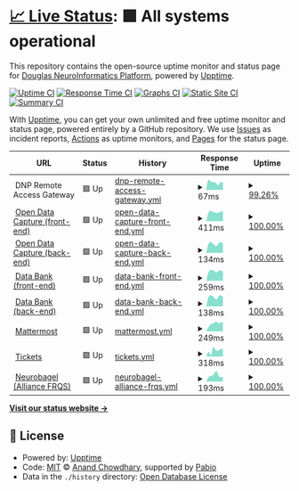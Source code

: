 # [📈 Live Status](https://https://status.douglasneuroinformatics.ca/): <!--live status--> **🟩 All systems operational**

This repository contains the open-source uptime monitor and status page for [Douglas NeuroInformatics Platform](https://douglasneuroinformatics.ca/), powered by [Upptime](https://github.com/upptime/upptime).

[![Uptime CI](https://github.com/DouglasNeuroInformatics/upptime/workflows/Uptime%20CI/badge.svg)](https://github.com/DouglasNeuroInformatics/upptime/actions?query=workflow%3A%22Uptime+CI%22)
[![Response Time CI](https://github.com/DouglasNeuroInformatics/upptime/workflows/Response%20Time%20CI/badge.svg)](https://github.com/DouglasNeuroInformatics/upptime/actions?query=workflow%3A%22Response+Time+CI%22)
[![Graphs CI](https://github.com/DouglasNeuroInformatics/upptime/workflows/Graphs%20CI/badge.svg)](https://github.com/DouglasNeuroInformatics/upptime/actions?query=workflow%3A%22Graphs+CI%22)
[![Static Site CI](https://github.com/DouglasNeuroInformatics/upptime/workflows/Static%20Site%20CI/badge.svg)](https://github.com/DouglasNeuroInformatics/upptime/actions?query=workflow%3A%22Static+Site+CI%22)
[![Summary CI](https://github.com/DouglasNeuroInformatics/upptime/workflows/Summary%20CI/badge.svg)](https://github.com/DouglasNeuroInformatics/upptime/actions?query=workflow%3A%22Summary+CI%22)

With [Upptime](https://upptime.js.org), you can get your own unlimited and free uptime monitor and status page, powered entirely by a GitHub repository. We use [Issues](https://github.com/DouglasNeuroInformatics/upptime/issues) as incident reports, [Actions](https://github.com/DouglasNeuroInformatics/upptime/actions) as uptime monitors, and [Pages](https://https://status.douglasneuroinformatics.ca/) for the status page.

<!--start: status pages-->
<!-- This summary is generated by Upptime (https://github.com/upptime/upptime) -->
<!-- Do not edit this manually, your changes will be overwritten -->
<!-- prettier-ignore -->
| URL | Status | History | Response Time | Uptime |
| --- | ------ | ------- | ------------- | ------ |
| <img alt="" src="https://icons.duckduckgo.com/ip3/null.ico" height="13"> DNP Remote Access Gateway | 🟩 Up | [dnp-remote-access-gateway.yml](https://github.com/DouglasNeuroInformatics/upptime/commits/HEAD/history/dnp-remote-access-gateway.yml) | <details><summary><img alt="Response time graph" src="./graphs/dnp-remote-access-gateway/response-time-week.png" height="20"> 67ms</summary><br><a href="https://status.douglasneuroinformatics.ca/history/dnp-remote-access-gateway"><img alt="Response time 67" src="https://img.shields.io/endpoint?url=https%3A%2F%2Fraw.githubusercontent.com%2FDouglasNeuroInformatics%2Fupptime%2FHEAD%2Fapi%2Fdnp-remote-access-gateway%2Fresponse-time.json"></a><br><a href="https://status.douglasneuroinformatics.ca/history/dnp-remote-access-gateway"><img alt="24-hour response time 65" src="https://img.shields.io/endpoint?url=https%3A%2F%2Fraw.githubusercontent.com%2FDouglasNeuroInformatics%2Fupptime%2FHEAD%2Fapi%2Fdnp-remote-access-gateway%2Fresponse-time-day.json"></a><br><a href="https://status.douglasneuroinformatics.ca/history/dnp-remote-access-gateway"><img alt="7-day response time 67" src="https://img.shields.io/endpoint?url=https%3A%2F%2Fraw.githubusercontent.com%2FDouglasNeuroInformatics%2Fupptime%2FHEAD%2Fapi%2Fdnp-remote-access-gateway%2Fresponse-time-week.json"></a><br><a href="https://status.douglasneuroinformatics.ca/history/dnp-remote-access-gateway"><img alt="30-day response time 67" src="https://img.shields.io/endpoint?url=https%3A%2F%2Fraw.githubusercontent.com%2FDouglasNeuroInformatics%2Fupptime%2FHEAD%2Fapi%2Fdnp-remote-access-gateway%2Fresponse-time-month.json"></a><br><a href="https://status.douglasneuroinformatics.ca/history/dnp-remote-access-gateway"><img alt="1-year response time 67" src="https://img.shields.io/endpoint?url=https%3A%2F%2Fraw.githubusercontent.com%2FDouglasNeuroInformatics%2Fupptime%2FHEAD%2Fapi%2Fdnp-remote-access-gateway%2Fresponse-time-year.json"></a></details> | <details><summary><a href="https://status.douglasneuroinformatics.ca/history/dnp-remote-access-gateway">99.26%</a></summary><a href="https://status.douglasneuroinformatics.ca/history/dnp-remote-access-gateway"><img alt="All-time uptime 99.26%" src="https://img.shields.io/endpoint?url=https%3A%2F%2Fraw.githubusercontent.com%2FDouglasNeuroInformatics%2Fupptime%2FHEAD%2Fapi%2Fdnp-remote-access-gateway%2Fuptime.json"></a><br><a href="https://status.douglasneuroinformatics.ca/history/dnp-remote-access-gateway"><img alt="24-hour uptime 100.00%" src="https://img.shields.io/endpoint?url=https%3A%2F%2Fraw.githubusercontent.com%2FDouglasNeuroInformatics%2Fupptime%2FHEAD%2Fapi%2Fdnp-remote-access-gateway%2Fuptime-day.json"></a><br><a href="https://status.douglasneuroinformatics.ca/history/dnp-remote-access-gateway"><img alt="7-day uptime 99.26%" src="https://img.shields.io/endpoint?url=https%3A%2F%2Fraw.githubusercontent.com%2FDouglasNeuroInformatics%2Fupptime%2FHEAD%2Fapi%2Fdnp-remote-access-gateway%2Fuptime-week.json"></a><br><a href="https://status.douglasneuroinformatics.ca/history/dnp-remote-access-gateway"><img alt="30-day uptime 99.26%" src="https://img.shields.io/endpoint?url=https%3A%2F%2Fraw.githubusercontent.com%2FDouglasNeuroInformatics%2Fupptime%2FHEAD%2Fapi%2Fdnp-remote-access-gateway%2Fuptime-month.json"></a><br><a href="https://status.douglasneuroinformatics.ca/history/dnp-remote-access-gateway"><img alt="1-year uptime 99.26%" src="https://img.shields.io/endpoint?url=https%3A%2F%2Fraw.githubusercontent.com%2FDouglasNeuroInformatics%2Fupptime%2FHEAD%2Fapi%2Fdnp-remote-access-gateway%2Fuptime-year.json"></a></details>
| <img alt="" src="https://icons.duckduckgo.com/ip3/demo.opendatacapture.org.ico" height="13"> [Open Data Capture (front-end)](https://demo.opendatacapture.org/auth/login) | 🟩 Up | [open-data-capture-front-end.yml](https://github.com/DouglasNeuroInformatics/upptime/commits/HEAD/history/open-data-capture-front-end.yml) | <details><summary><img alt="Response time graph" src="./graphs/open-data-capture-front-end/response-time-week.png" height="20"> 411ms</summary><br><a href="https://status.douglasneuroinformatics.ca/history/open-data-capture-front-end"><img alt="Response time 411" src="https://img.shields.io/endpoint?url=https%3A%2F%2Fraw.githubusercontent.com%2FDouglasNeuroInformatics%2Fupptime%2FHEAD%2Fapi%2Fopen-data-capture-front-end%2Fresponse-time.json"></a><br><a href="https://status.douglasneuroinformatics.ca/history/open-data-capture-front-end"><img alt="24-hour response time 454" src="https://img.shields.io/endpoint?url=https%3A%2F%2Fraw.githubusercontent.com%2FDouglasNeuroInformatics%2Fupptime%2FHEAD%2Fapi%2Fopen-data-capture-front-end%2Fresponse-time-day.json"></a><br><a href="https://status.douglasneuroinformatics.ca/history/open-data-capture-front-end"><img alt="7-day response time 411" src="https://img.shields.io/endpoint?url=https%3A%2F%2Fraw.githubusercontent.com%2FDouglasNeuroInformatics%2Fupptime%2FHEAD%2Fapi%2Fopen-data-capture-front-end%2Fresponse-time-week.json"></a><br><a href="https://status.douglasneuroinformatics.ca/history/open-data-capture-front-end"><img alt="30-day response time 411" src="https://img.shields.io/endpoint?url=https%3A%2F%2Fraw.githubusercontent.com%2FDouglasNeuroInformatics%2Fupptime%2FHEAD%2Fapi%2Fopen-data-capture-front-end%2Fresponse-time-month.json"></a><br><a href="https://status.douglasneuroinformatics.ca/history/open-data-capture-front-end"><img alt="1-year response time 411" src="https://img.shields.io/endpoint?url=https%3A%2F%2Fraw.githubusercontent.com%2FDouglasNeuroInformatics%2Fupptime%2FHEAD%2Fapi%2Fopen-data-capture-front-end%2Fresponse-time-year.json"></a></details> | <details><summary><a href="https://status.douglasneuroinformatics.ca/history/open-data-capture-front-end">100.00%</a></summary><a href="https://status.douglasneuroinformatics.ca/history/open-data-capture-front-end"><img alt="All-time uptime 100.00%" src="https://img.shields.io/endpoint?url=https%3A%2F%2Fraw.githubusercontent.com%2FDouglasNeuroInformatics%2Fupptime%2FHEAD%2Fapi%2Fopen-data-capture-front-end%2Fuptime.json"></a><br><a href="https://status.douglasneuroinformatics.ca/history/open-data-capture-front-end"><img alt="24-hour uptime 100.00%" src="https://img.shields.io/endpoint?url=https%3A%2F%2Fraw.githubusercontent.com%2FDouglasNeuroInformatics%2Fupptime%2FHEAD%2Fapi%2Fopen-data-capture-front-end%2Fuptime-day.json"></a><br><a href="https://status.douglasneuroinformatics.ca/history/open-data-capture-front-end"><img alt="7-day uptime 100.00%" src="https://img.shields.io/endpoint?url=https%3A%2F%2Fraw.githubusercontent.com%2FDouglasNeuroInformatics%2Fupptime%2FHEAD%2Fapi%2Fopen-data-capture-front-end%2Fuptime-week.json"></a><br><a href="https://status.douglasneuroinformatics.ca/history/open-data-capture-front-end"><img alt="30-day uptime 100.00%" src="https://img.shields.io/endpoint?url=https%3A%2F%2Fraw.githubusercontent.com%2FDouglasNeuroInformatics%2Fupptime%2FHEAD%2Fapi%2Fopen-data-capture-front-end%2Fuptime-month.json"></a><br><a href="https://status.douglasneuroinformatics.ca/history/open-data-capture-front-end"><img alt="1-year uptime 100.00%" src="https://img.shields.io/endpoint?url=https%3A%2F%2Fraw.githubusercontent.com%2FDouglasNeuroInformatics%2Fupptime%2FHEAD%2Fapi%2Fopen-data-capture-front-end%2Fuptime-year.json"></a></details>
| <img alt="" src="https://icons.duckduckgo.com/ip3/demo.opendatacapture.org.ico" height="13"> [Open Data Capture (back-end)](https://demo.opendatacapture.org/api) | 🟩 Up | [open-data-capture-back-end.yml](https://github.com/DouglasNeuroInformatics/upptime/commits/HEAD/history/open-data-capture-back-end.yml) | <details><summary><img alt="Response time graph" src="./graphs/open-data-capture-back-end/response-time-week.png" height="20"> 134ms</summary><br><a href="https://status.douglasneuroinformatics.ca/history/open-data-capture-back-end"><img alt="Response time 134" src="https://img.shields.io/endpoint?url=https%3A%2F%2Fraw.githubusercontent.com%2FDouglasNeuroInformatics%2Fupptime%2FHEAD%2Fapi%2Fopen-data-capture-back-end%2Fresponse-time.json"></a><br><a href="https://status.douglasneuroinformatics.ca/history/open-data-capture-back-end"><img alt="24-hour response time 140" src="https://img.shields.io/endpoint?url=https%3A%2F%2Fraw.githubusercontent.com%2FDouglasNeuroInformatics%2Fupptime%2FHEAD%2Fapi%2Fopen-data-capture-back-end%2Fresponse-time-day.json"></a><br><a href="https://status.douglasneuroinformatics.ca/history/open-data-capture-back-end"><img alt="7-day response time 134" src="https://img.shields.io/endpoint?url=https%3A%2F%2Fraw.githubusercontent.com%2FDouglasNeuroInformatics%2Fupptime%2FHEAD%2Fapi%2Fopen-data-capture-back-end%2Fresponse-time-week.json"></a><br><a href="https://status.douglasneuroinformatics.ca/history/open-data-capture-back-end"><img alt="30-day response time 134" src="https://img.shields.io/endpoint?url=https%3A%2F%2Fraw.githubusercontent.com%2FDouglasNeuroInformatics%2Fupptime%2FHEAD%2Fapi%2Fopen-data-capture-back-end%2Fresponse-time-month.json"></a><br><a href="https://status.douglasneuroinformatics.ca/history/open-data-capture-back-end"><img alt="1-year response time 134" src="https://img.shields.io/endpoint?url=https%3A%2F%2Fraw.githubusercontent.com%2FDouglasNeuroInformatics%2Fupptime%2FHEAD%2Fapi%2Fopen-data-capture-back-end%2Fresponse-time-year.json"></a></details> | <details><summary><a href="https://status.douglasneuroinformatics.ca/history/open-data-capture-back-end">100.00%</a></summary><a href="https://status.douglasneuroinformatics.ca/history/open-data-capture-back-end"><img alt="All-time uptime 100.00%" src="https://img.shields.io/endpoint?url=https%3A%2F%2Fraw.githubusercontent.com%2FDouglasNeuroInformatics%2Fupptime%2FHEAD%2Fapi%2Fopen-data-capture-back-end%2Fuptime.json"></a><br><a href="https://status.douglasneuroinformatics.ca/history/open-data-capture-back-end"><img alt="24-hour uptime 100.00%" src="https://img.shields.io/endpoint?url=https%3A%2F%2Fraw.githubusercontent.com%2FDouglasNeuroInformatics%2Fupptime%2FHEAD%2Fapi%2Fopen-data-capture-back-end%2Fuptime-day.json"></a><br><a href="https://status.douglasneuroinformatics.ca/history/open-data-capture-back-end"><img alt="7-day uptime 100.00%" src="https://img.shields.io/endpoint?url=https%3A%2F%2Fraw.githubusercontent.com%2FDouglasNeuroInformatics%2Fupptime%2FHEAD%2Fapi%2Fopen-data-capture-back-end%2Fuptime-week.json"></a><br><a href="https://status.douglasneuroinformatics.ca/history/open-data-capture-back-end"><img alt="30-day uptime 100.00%" src="https://img.shields.io/endpoint?url=https%3A%2F%2Fraw.githubusercontent.com%2FDouglasNeuroInformatics%2Fupptime%2FHEAD%2Fapi%2Fopen-data-capture-back-end%2Fuptime-month.json"></a><br><a href="https://status.douglasneuroinformatics.ca/history/open-data-capture-back-end"><img alt="1-year uptime 100.00%" src="https://img.shields.io/endpoint?url=https%3A%2F%2Fraw.githubusercontent.com%2FDouglasNeuroInformatics%2Fupptime%2FHEAD%2Fapi%2Fopen-data-capture-back-end%2Fuptime-year.json"></a></details>
| <img alt="" src="https://icons.duckduckgo.com/ip3/databank.douglasneuroinformatics.ca.ico" height="13"> [Data Bank (front-end)](https://databank.douglasneuroinformatics.ca/auth/login) | 🟩 Up | [data-bank-front-end.yml](https://github.com/DouglasNeuroInformatics/upptime/commits/HEAD/history/data-bank-front-end.yml) | <details><summary><img alt="Response time graph" src="./graphs/data-bank-front-end/response-time-week.png" height="20"> 259ms</summary><br><a href="https://status.douglasneuroinformatics.ca/history/data-bank-front-end"><img alt="Response time 259" src="https://img.shields.io/endpoint?url=https%3A%2F%2Fraw.githubusercontent.com%2FDouglasNeuroInformatics%2Fupptime%2FHEAD%2Fapi%2Fdata-bank-front-end%2Fresponse-time.json"></a><br><a href="https://status.douglasneuroinformatics.ca/history/data-bank-front-end"><img alt="24-hour response time 248" src="https://img.shields.io/endpoint?url=https%3A%2F%2Fraw.githubusercontent.com%2FDouglasNeuroInformatics%2Fupptime%2FHEAD%2Fapi%2Fdata-bank-front-end%2Fresponse-time-day.json"></a><br><a href="https://status.douglasneuroinformatics.ca/history/data-bank-front-end"><img alt="7-day response time 259" src="https://img.shields.io/endpoint?url=https%3A%2F%2Fraw.githubusercontent.com%2FDouglasNeuroInformatics%2Fupptime%2FHEAD%2Fapi%2Fdata-bank-front-end%2Fresponse-time-week.json"></a><br><a href="https://status.douglasneuroinformatics.ca/history/data-bank-front-end"><img alt="30-day response time 259" src="https://img.shields.io/endpoint?url=https%3A%2F%2Fraw.githubusercontent.com%2FDouglasNeuroInformatics%2Fupptime%2FHEAD%2Fapi%2Fdata-bank-front-end%2Fresponse-time-month.json"></a><br><a href="https://status.douglasneuroinformatics.ca/history/data-bank-front-end"><img alt="1-year response time 259" src="https://img.shields.io/endpoint?url=https%3A%2F%2Fraw.githubusercontent.com%2FDouglasNeuroInformatics%2Fupptime%2FHEAD%2Fapi%2Fdata-bank-front-end%2Fresponse-time-year.json"></a></details> | <details><summary><a href="https://status.douglasneuroinformatics.ca/history/data-bank-front-end">100.00%</a></summary><a href="https://status.douglasneuroinformatics.ca/history/data-bank-front-end"><img alt="All-time uptime 100.00%" src="https://img.shields.io/endpoint?url=https%3A%2F%2Fraw.githubusercontent.com%2FDouglasNeuroInformatics%2Fupptime%2FHEAD%2Fapi%2Fdata-bank-front-end%2Fuptime.json"></a><br><a href="https://status.douglasneuroinformatics.ca/history/data-bank-front-end"><img alt="24-hour uptime 100.00%" src="https://img.shields.io/endpoint?url=https%3A%2F%2Fraw.githubusercontent.com%2FDouglasNeuroInformatics%2Fupptime%2FHEAD%2Fapi%2Fdata-bank-front-end%2Fuptime-day.json"></a><br><a href="https://status.douglasneuroinformatics.ca/history/data-bank-front-end"><img alt="7-day uptime 100.00%" src="https://img.shields.io/endpoint?url=https%3A%2F%2Fraw.githubusercontent.com%2FDouglasNeuroInformatics%2Fupptime%2FHEAD%2Fapi%2Fdata-bank-front-end%2Fuptime-week.json"></a><br><a href="https://status.douglasneuroinformatics.ca/history/data-bank-front-end"><img alt="30-day uptime 100.00%" src="https://img.shields.io/endpoint?url=https%3A%2F%2Fraw.githubusercontent.com%2FDouglasNeuroInformatics%2Fupptime%2FHEAD%2Fapi%2Fdata-bank-front-end%2Fuptime-month.json"></a><br><a href="https://status.douglasneuroinformatics.ca/history/data-bank-front-end"><img alt="1-year uptime 100.00%" src="https://img.shields.io/endpoint?url=https%3A%2F%2Fraw.githubusercontent.com%2FDouglasNeuroInformatics%2Fupptime%2FHEAD%2Fapi%2Fdata-bank-front-end%2Fuptime-year.json"></a></details>
| <img alt="" src="https://icons.duckduckgo.com/ip3/databank.douglasneuroinformatics.ca.ico" height="13"> [Data Bank (back-end)](https://databank.douglasneuroinformatics.ca/api) | 🟩 Up | [data-bank-back-end.yml](https://github.com/DouglasNeuroInformatics/upptime/commits/HEAD/history/data-bank-back-end.yml) | <details><summary><img alt="Response time graph" src="./graphs/data-bank-back-end/response-time-week.png" height="20"> 138ms</summary><br><a href="https://status.douglasneuroinformatics.ca/history/data-bank-back-end"><img alt="Response time 138" src="https://img.shields.io/endpoint?url=https%3A%2F%2Fraw.githubusercontent.com%2FDouglasNeuroInformatics%2Fupptime%2FHEAD%2Fapi%2Fdata-bank-back-end%2Fresponse-time.json"></a><br><a href="https://status.douglasneuroinformatics.ca/history/data-bank-back-end"><img alt="24-hour response time 142" src="https://img.shields.io/endpoint?url=https%3A%2F%2Fraw.githubusercontent.com%2FDouglasNeuroInformatics%2Fupptime%2FHEAD%2Fapi%2Fdata-bank-back-end%2Fresponse-time-day.json"></a><br><a href="https://status.douglasneuroinformatics.ca/history/data-bank-back-end"><img alt="7-day response time 138" src="https://img.shields.io/endpoint?url=https%3A%2F%2Fraw.githubusercontent.com%2FDouglasNeuroInformatics%2Fupptime%2FHEAD%2Fapi%2Fdata-bank-back-end%2Fresponse-time-week.json"></a><br><a href="https://status.douglasneuroinformatics.ca/history/data-bank-back-end"><img alt="30-day response time 138" src="https://img.shields.io/endpoint?url=https%3A%2F%2Fraw.githubusercontent.com%2FDouglasNeuroInformatics%2Fupptime%2FHEAD%2Fapi%2Fdata-bank-back-end%2Fresponse-time-month.json"></a><br><a href="https://status.douglasneuroinformatics.ca/history/data-bank-back-end"><img alt="1-year response time 138" src="https://img.shields.io/endpoint?url=https%3A%2F%2Fraw.githubusercontent.com%2FDouglasNeuroInformatics%2Fupptime%2FHEAD%2Fapi%2Fdata-bank-back-end%2Fresponse-time-year.json"></a></details> | <details><summary><a href="https://status.douglasneuroinformatics.ca/history/data-bank-back-end">100.00%</a></summary><a href="https://status.douglasneuroinformatics.ca/history/data-bank-back-end"><img alt="All-time uptime 100.00%" src="https://img.shields.io/endpoint?url=https%3A%2F%2Fraw.githubusercontent.com%2FDouglasNeuroInformatics%2Fupptime%2FHEAD%2Fapi%2Fdata-bank-back-end%2Fuptime.json"></a><br><a href="https://status.douglasneuroinformatics.ca/history/data-bank-back-end"><img alt="24-hour uptime 100.00%" src="https://img.shields.io/endpoint?url=https%3A%2F%2Fraw.githubusercontent.com%2FDouglasNeuroInformatics%2Fupptime%2FHEAD%2Fapi%2Fdata-bank-back-end%2Fuptime-day.json"></a><br><a href="https://status.douglasneuroinformatics.ca/history/data-bank-back-end"><img alt="7-day uptime 100.00%" src="https://img.shields.io/endpoint?url=https%3A%2F%2Fraw.githubusercontent.com%2FDouglasNeuroInformatics%2Fupptime%2FHEAD%2Fapi%2Fdata-bank-back-end%2Fuptime-week.json"></a><br><a href="https://status.douglasneuroinformatics.ca/history/data-bank-back-end"><img alt="30-day uptime 100.00%" src="https://img.shields.io/endpoint?url=https%3A%2F%2Fraw.githubusercontent.com%2FDouglasNeuroInformatics%2Fupptime%2FHEAD%2Fapi%2Fdata-bank-back-end%2Fuptime-month.json"></a><br><a href="https://status.douglasneuroinformatics.ca/history/data-bank-back-end"><img alt="1-year uptime 100.00%" src="https://img.shields.io/endpoint?url=https%3A%2F%2Fraw.githubusercontent.com%2FDouglasNeuroInformatics%2Fupptime%2FHEAD%2Fapi%2Fdata-bank-back-end%2Fuptime-year.json"></a></details>
| <img alt="" src="https://icons.duckduckgo.com/ip3/chat.douglasneuroinformatics.ca.ico" height="13"> [Mattermost](https://chat.douglasneuroinformatics.ca) | 🟩 Up | [mattermost.yml](https://github.com/DouglasNeuroInformatics/upptime/commits/HEAD/history/mattermost.yml) | <details><summary><img alt="Response time graph" src="./graphs/mattermost/response-time-week.png" height="20"> 249ms</summary><br><a href="https://status.douglasneuroinformatics.ca/history/mattermost"><img alt="Response time 249" src="https://img.shields.io/endpoint?url=https%3A%2F%2Fraw.githubusercontent.com%2FDouglasNeuroInformatics%2Fupptime%2FHEAD%2Fapi%2Fmattermost%2Fresponse-time.json"></a><br><a href="https://status.douglasneuroinformatics.ca/history/mattermost"><img alt="24-hour response time 296" src="https://img.shields.io/endpoint?url=https%3A%2F%2Fraw.githubusercontent.com%2FDouglasNeuroInformatics%2Fupptime%2FHEAD%2Fapi%2Fmattermost%2Fresponse-time-day.json"></a><br><a href="https://status.douglasneuroinformatics.ca/history/mattermost"><img alt="7-day response time 249" src="https://img.shields.io/endpoint?url=https%3A%2F%2Fraw.githubusercontent.com%2FDouglasNeuroInformatics%2Fupptime%2FHEAD%2Fapi%2Fmattermost%2Fresponse-time-week.json"></a><br><a href="https://status.douglasneuroinformatics.ca/history/mattermost"><img alt="30-day response time 249" src="https://img.shields.io/endpoint?url=https%3A%2F%2Fraw.githubusercontent.com%2FDouglasNeuroInformatics%2Fupptime%2FHEAD%2Fapi%2Fmattermost%2Fresponse-time-month.json"></a><br><a href="https://status.douglasneuroinformatics.ca/history/mattermost"><img alt="1-year response time 249" src="https://img.shields.io/endpoint?url=https%3A%2F%2Fraw.githubusercontent.com%2FDouglasNeuroInformatics%2Fupptime%2FHEAD%2Fapi%2Fmattermost%2Fresponse-time-year.json"></a></details> | <details><summary><a href="https://status.douglasneuroinformatics.ca/history/mattermost">100.00%</a></summary><a href="https://status.douglasneuroinformatics.ca/history/mattermost"><img alt="All-time uptime 100.00%" src="https://img.shields.io/endpoint?url=https%3A%2F%2Fraw.githubusercontent.com%2FDouglasNeuroInformatics%2Fupptime%2FHEAD%2Fapi%2Fmattermost%2Fuptime.json"></a><br><a href="https://status.douglasneuroinformatics.ca/history/mattermost"><img alt="24-hour uptime 100.00%" src="https://img.shields.io/endpoint?url=https%3A%2F%2Fraw.githubusercontent.com%2FDouglasNeuroInformatics%2Fupptime%2FHEAD%2Fapi%2Fmattermost%2Fuptime-day.json"></a><br><a href="https://status.douglasneuroinformatics.ca/history/mattermost"><img alt="7-day uptime 100.00%" src="https://img.shields.io/endpoint?url=https%3A%2F%2Fraw.githubusercontent.com%2FDouglasNeuroInformatics%2Fupptime%2FHEAD%2Fapi%2Fmattermost%2Fuptime-week.json"></a><br><a href="https://status.douglasneuroinformatics.ca/history/mattermost"><img alt="30-day uptime 100.00%" src="https://img.shields.io/endpoint?url=https%3A%2F%2Fraw.githubusercontent.com%2FDouglasNeuroInformatics%2Fupptime%2FHEAD%2Fapi%2Fmattermost%2Fuptime-month.json"></a><br><a href="https://status.douglasneuroinformatics.ca/history/mattermost"><img alt="1-year uptime 100.00%" src="https://img.shields.io/endpoint?url=https%3A%2F%2Fraw.githubusercontent.com%2FDouglasNeuroInformatics%2Fupptime%2FHEAD%2Fapi%2Fmattermost%2Fuptime-year.json"></a></details>
| <img alt="" src="https://icons.duckduckgo.com/ip3/support.douglasneuroinformatics.ca.ico" height="13"> [Tickets](https://support.douglasneuroinformatics.ca) | 🟩 Up | [tickets.yml](https://github.com/DouglasNeuroInformatics/upptime/commits/HEAD/history/tickets.yml) | <details><summary><img alt="Response time graph" src="./graphs/tickets/response-time-week.png" height="20"> 318ms</summary><br><a href="https://status.douglasneuroinformatics.ca/history/tickets"><img alt="Response time 318" src="https://img.shields.io/endpoint?url=https%3A%2F%2Fraw.githubusercontent.com%2FDouglasNeuroInformatics%2Fupptime%2FHEAD%2Fapi%2Ftickets%2Fresponse-time.json"></a><br><a href="https://status.douglasneuroinformatics.ca/history/tickets"><img alt="24-hour response time 378" src="https://img.shields.io/endpoint?url=https%3A%2F%2Fraw.githubusercontent.com%2FDouglasNeuroInformatics%2Fupptime%2FHEAD%2Fapi%2Ftickets%2Fresponse-time-day.json"></a><br><a href="https://status.douglasneuroinformatics.ca/history/tickets"><img alt="7-day response time 318" src="https://img.shields.io/endpoint?url=https%3A%2F%2Fraw.githubusercontent.com%2FDouglasNeuroInformatics%2Fupptime%2FHEAD%2Fapi%2Ftickets%2Fresponse-time-week.json"></a><br><a href="https://status.douglasneuroinformatics.ca/history/tickets"><img alt="30-day response time 318" src="https://img.shields.io/endpoint?url=https%3A%2F%2Fraw.githubusercontent.com%2FDouglasNeuroInformatics%2Fupptime%2FHEAD%2Fapi%2Ftickets%2Fresponse-time-month.json"></a><br><a href="https://status.douglasneuroinformatics.ca/history/tickets"><img alt="1-year response time 318" src="https://img.shields.io/endpoint?url=https%3A%2F%2Fraw.githubusercontent.com%2FDouglasNeuroInformatics%2Fupptime%2FHEAD%2Fapi%2Ftickets%2Fresponse-time-year.json"></a></details> | <details><summary><a href="https://status.douglasneuroinformatics.ca/history/tickets">100.00%</a></summary><a href="https://status.douglasneuroinformatics.ca/history/tickets"><img alt="All-time uptime 100.00%" src="https://img.shields.io/endpoint?url=https%3A%2F%2Fraw.githubusercontent.com%2FDouglasNeuroInformatics%2Fupptime%2FHEAD%2Fapi%2Ftickets%2Fuptime.json"></a><br><a href="https://status.douglasneuroinformatics.ca/history/tickets"><img alt="24-hour uptime 100.00%" src="https://img.shields.io/endpoint?url=https%3A%2F%2Fraw.githubusercontent.com%2FDouglasNeuroInformatics%2Fupptime%2FHEAD%2Fapi%2Ftickets%2Fuptime-day.json"></a><br><a href="https://status.douglasneuroinformatics.ca/history/tickets"><img alt="7-day uptime 100.00%" src="https://img.shields.io/endpoint?url=https%3A%2F%2Fraw.githubusercontent.com%2FDouglasNeuroInformatics%2Fupptime%2FHEAD%2Fapi%2Ftickets%2Fuptime-week.json"></a><br><a href="https://status.douglasneuroinformatics.ca/history/tickets"><img alt="30-day uptime 100.00%" src="https://img.shields.io/endpoint?url=https%3A%2F%2Fraw.githubusercontent.com%2FDouglasNeuroInformatics%2Fupptime%2FHEAD%2Fapi%2Ftickets%2Fuptime-month.json"></a><br><a href="https://status.douglasneuroinformatics.ca/history/tickets"><img alt="1-year uptime 100.00%" src="https://img.shields.io/endpoint?url=https%3A%2F%2Fraw.githubusercontent.com%2FDouglasNeuroInformatics%2Fupptime%2FHEAD%2Fapi%2Ftickets%2Fuptime-year.json"></a></details>
| <img alt="" src="https://icons.duckduckgo.com/ip3/neurobagel-alliancefrqs.douglasneuroinformatics.ca.ico" height="13"> [Neurobagel (Alliance FRQS)](https://neurobagel-alliancefrqs.douglasneuroinformatics.ca) | 🟩 Up | [neurobagel-alliance-frqs.yml](https://github.com/DouglasNeuroInformatics/upptime/commits/HEAD/history/neurobagel-alliance-frqs.yml) | <details><summary><img alt="Response time graph" src="./graphs/neurobagel-alliance-frqs/response-time-week.png" height="20"> 193ms</summary><br><a href="https://status.douglasneuroinformatics.ca/history/neurobagel-alliance-frqs"><img alt="Response time 193" src="https://img.shields.io/endpoint?url=https%3A%2F%2Fraw.githubusercontent.com%2FDouglasNeuroInformatics%2Fupptime%2FHEAD%2Fapi%2Fneurobagel-alliance-frqs%2Fresponse-time.json"></a><br><a href="https://status.douglasneuroinformatics.ca/history/neurobagel-alliance-frqs"><img alt="24-hour response time 139" src="https://img.shields.io/endpoint?url=https%3A%2F%2Fraw.githubusercontent.com%2FDouglasNeuroInformatics%2Fupptime%2FHEAD%2Fapi%2Fneurobagel-alliance-frqs%2Fresponse-time-day.json"></a><br><a href="https://status.douglasneuroinformatics.ca/history/neurobagel-alliance-frqs"><img alt="7-day response time 193" src="https://img.shields.io/endpoint?url=https%3A%2F%2Fraw.githubusercontent.com%2FDouglasNeuroInformatics%2Fupptime%2FHEAD%2Fapi%2Fneurobagel-alliance-frqs%2Fresponse-time-week.json"></a><br><a href="https://status.douglasneuroinformatics.ca/history/neurobagel-alliance-frqs"><img alt="30-day response time 193" src="https://img.shields.io/endpoint?url=https%3A%2F%2Fraw.githubusercontent.com%2FDouglasNeuroInformatics%2Fupptime%2FHEAD%2Fapi%2Fneurobagel-alliance-frqs%2Fresponse-time-month.json"></a><br><a href="https://status.douglasneuroinformatics.ca/history/neurobagel-alliance-frqs"><img alt="1-year response time 193" src="https://img.shields.io/endpoint?url=https%3A%2F%2Fraw.githubusercontent.com%2FDouglasNeuroInformatics%2Fupptime%2FHEAD%2Fapi%2Fneurobagel-alliance-frqs%2Fresponse-time-year.json"></a></details> | <details><summary><a href="https://status.douglasneuroinformatics.ca/history/neurobagel-alliance-frqs">100.00%</a></summary><a href="https://status.douglasneuroinformatics.ca/history/neurobagel-alliance-frqs"><img alt="All-time uptime 100.00%" src="https://img.shields.io/endpoint?url=https%3A%2F%2Fraw.githubusercontent.com%2FDouglasNeuroInformatics%2Fupptime%2FHEAD%2Fapi%2Fneurobagel-alliance-frqs%2Fuptime.json"></a><br><a href="https://status.douglasneuroinformatics.ca/history/neurobagel-alliance-frqs"><img alt="24-hour uptime 100.00%" src="https://img.shields.io/endpoint?url=https%3A%2F%2Fraw.githubusercontent.com%2FDouglasNeuroInformatics%2Fupptime%2FHEAD%2Fapi%2Fneurobagel-alliance-frqs%2Fuptime-day.json"></a><br><a href="https://status.douglasneuroinformatics.ca/history/neurobagel-alliance-frqs"><img alt="7-day uptime 100.00%" src="https://img.shields.io/endpoint?url=https%3A%2F%2Fraw.githubusercontent.com%2FDouglasNeuroInformatics%2Fupptime%2FHEAD%2Fapi%2Fneurobagel-alliance-frqs%2Fuptime-week.json"></a><br><a href="https://status.douglasneuroinformatics.ca/history/neurobagel-alliance-frqs"><img alt="30-day uptime 100.00%" src="https://img.shields.io/endpoint?url=https%3A%2F%2Fraw.githubusercontent.com%2FDouglasNeuroInformatics%2Fupptime%2FHEAD%2Fapi%2Fneurobagel-alliance-frqs%2Fuptime-month.json"></a><br><a href="https://status.douglasneuroinformatics.ca/history/neurobagel-alliance-frqs"><img alt="1-year uptime 100.00%" src="https://img.shields.io/endpoint?url=https%3A%2F%2Fraw.githubusercontent.com%2FDouglasNeuroInformatics%2Fupptime%2FHEAD%2Fapi%2Fneurobagel-alliance-frqs%2Fuptime-year.json"></a></details>

<!--end: status pages-->

[**Visit our status website →**](https://status.douglasneuroinformatics.ca/)

## 📄 License

- Powered by: [Upptime](https://github.com/upptime/upptime)
- Code: [MIT](./LICENSE) © [Anand Chowdhary](https://anandchowdhary.com), supported by [Pabio](https://pabio.com)
- Data in the `./history` directory: [Open Database License](https://opendatacommons.org/licenses/odbl/1-0/)
